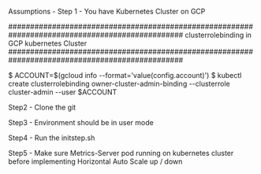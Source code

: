 Assumptions - 
Step 1 - You have Kubernetes Cluster on GCP

################################################################################################
clusterrolebinding in GCP kubernetes Cluster
################################################################################################

$ ACCOUNT=$(gcloud info --format='value(config.account)')
$ kubectl create clusterrolebinding owner-cluster-admin-binding --clusterrole cluster-admin --user $ACCOUNT

Step2 -  Clone the git

Step3 - Environment should be in user mode

Step4 - Run the initstep.sh

Step5 - Make sure Metrics-Server pod running on kubernetes cluster before implementing Horizontal Auto Scale up / down








